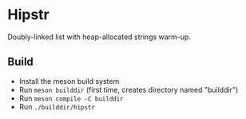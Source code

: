 # Hipstr
Doubly-linked list with heap-allocated strings warm-up.

## Build
- Install the meson build system
- Run `meson builddir` (first time, creates directory named "builddir")
- Run `meson compile -C builddir`
- Run `./builddir/hipstr`
